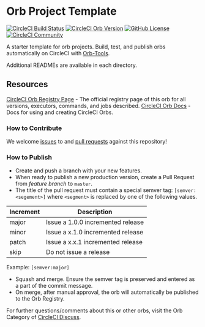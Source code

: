 # Orb Project Template

[![CircleCI Build Status](https://circleci.com/gh/noduslabs/aws-circleci-white-list-ip.svg?style=shield "CircleCI Build Status")](https://circleci.com/gh/noduslabs/aws-circleci-whitelist) [![CircleCI Orb Version](https://img.shields.io/badge/endpoint.svg?url=https://badges.circleci.io/orb/noduslabs/aws-circleci-white-list-ip)](https://circleci.com/orbs/registry/orb/noduslabs/aws-circleci-whitelist) [![GitHub License](https://img.shields.io/badge/license-MIT-lightgrey.svg)](https://raw.githubusercontent.com/inokappa/aws-sg-white-list-circleci-ip/master/LICENSE) [![CircleCI Community](https://img.shields.io/badge/community-CircleCI%20Discuss-343434.svg)](https://discuss.circleci.com/c/ecosystem/orbs)



A starter template for orb projects. Build, test, and publish orbs automatically on CircleCI with [Orb-Tools](https://circleci.com/orbs/registry/orb/circleci/orb-tools).

Additional READMEs are available in each directory.



## Resources

[CircleCI Orb Registry Page](https://circleci.com/orbs/registry/orb/noduslabs/aws-circleci-whitelist) - The official registry page of this orb for all versions, executors, commands, and jobs described.
[CircleCI Orb Docs](https://circleci.com/docs/2.0/orb-intro/#section=configuration) - Docs for using and creating CircleCI Orbs.

### How to Contribute

We welcome [issues](https://github.com/noduslabs/aws-circleci-white-list-ip/issues) to and [pull requests](https://github.com/noduslabs/aws-circleci-white-list-ip/pulls) against this repository!

### How to Publish

* Create and push a branch with your new features.
* When ready to publish a new production version, create a Pull Request from _feature branch_ to `master`.
* The title of the pull request must contain a special semver tag: `[semver:<segement>]` where `<segment>` is replaced by one of the following values.

| Increment | Description|
| ----------| -----------|
| major     | Issue a 1.0.0 incremented release|
| minor     | Issue a x.1.0 incremented release|
| patch     | Issue a x.x.1 incremented release|
| skip      | Do not issue a release|

Example: `[semver:major]`

* Squash and merge. Ensure the semver tag is preserved and entered as a part of the commit message.
* On merge, after manual approval, the orb will automatically be published to the Orb Registry.


For further questions/comments about this or other orbs, visit the Orb Category of [CircleCI Discuss](https://discuss.circleci.com/c/orbs).

